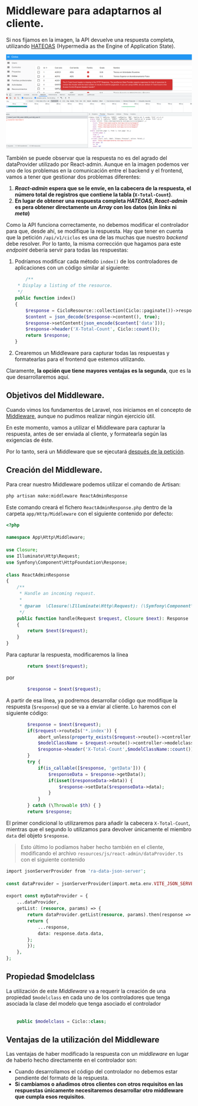 # Middleware para adaptarnos al cliente.

Si nos fijamos en la imagen, la API devuelve una respuesta completa, utilizando [HATEOAS](https://es.wikipedia.org/wiki/HATEOAS) (Hypermedia as the Engine of Application State).

![Respuesta obtenida por /api/v1/ciclos](../0613_Servidor/images/x_total_count_error.png)

También se puede observar que la respuesta no es del agrado del dataProvider utilizado por React-admin. Aunque en la imagen podemos ver uno de los problemas en la comunicación entre el backend y el frontend, vamos a tener que gestionar dos problemas diferentes:

1. **_React-admin_ espera que se le envíe, en la cabecera de la respuesta, el número total de registros que contiene la tabla (`X-Total-Count`)**.
2. **En lugar de obtener una respuesta completa _HATEOAS_, _React-admin_ es pera obtener directamente un _Array_ con los datos (sin _links_ ni _meta_)**

Como la API funciona correctamente, no debemos modificar el controlador para que, desde ahí, se modifique la respuesta. Hay que tener en cuenta que la petición `/api/v1/ciclos` es una de las muchas que nuestro _backend_ debe resolver. Por lo tanto, la misma corrección que hagamos para este _endpoint_ debería servir para todas las respuestas:

1. Podríamos modificar cada método `index()` de los controladores de aplicaciones con un código similar al siguiente:
    ```php
        /**
     * Display a listing of the resource.
     */
    public function index()
    {
        $response = CicloResource::collection(Ciclo::paginate())->response();
        $content = json_decode($response->content(), true);
        $response->setContent(json_encode($content['data']));
        $response->header('X-Total-Count', Ciclo::count());
        return $response;
    }
    ```
2. Crearemos un Middleware para capturar todas las respuestas y formatearlas para el frontend que estemos utilizando.

Claramente, **la opción que tiene mayores ventajas es la segunda**, que es la que desarrollaremos aquí.

## Objetivos del Middleware.

Cuando vimos los fundamentos de Laravel, nos iniciamos en el concepto de [Middleware](./032_middlewares.md), aunque no pudimos realizar ningún ejercicio útil.

En este momento, vamos a utilizar el Middleware para capturar la respuesta, antes de ser enviada al cliente, y formatearla según las exigencias de éste.

Por lo tanto, será un Middleware que se ejecutará [después de la petición](./032_middlewares.md#middleware-antes-o-después-de-la-petición).

## Creación del Middleware.

Para crear nuestro Middleware podemos utilizar el comando de Artisan:

```bash
php artisan make:middleware ReactAdminResponse
```

Este comando creará el fichero `ReactAdminResponse.php` dentro de la carpeta `app/Http/Middleware` con el siguiente contenido por defecto:

```php
<?php

namespace App\Http\Middleware;

use Closure;
use Illuminate\Http\Request;
use Symfony\Component\HttpFoundation\Response;

class ReactAdminResponse
{
    /**
     * Handle an incoming request.
     *
     * @param  \Closure(\Illuminate\Http\Request): (\Symfony\Component\HttpFoundation\Response)  $next
     */
    public function handle(Request $request, Closure $next): Response
    {
        return $next($request);
    }
}

```

Para capturar la respuesta, modificaremos la línea

```php
        return $next($request);
```

por

```php
        $response = $next($request);
```

A partir de esa línea, ya podremos desarrollar código que modifique la respuesta (`$response`) que se va a enviar al cliente. Lo haremos con el siguiente código:

```php
        $response = $next($request);
        if($request->routeIs('*.index')) {
            abort_unless(property_exists($request->route()->controller, 'modelclass'), 500, "It must exists a modelclass property in the controller.");
            $modelClassName = $request->route()->controller->modelclass;
            $response->header('X-Total-Count',$modelClassName::count());
        }
        try {
            if(is_callable([$response, 'getData'])) {
                $responseData = $response->getData();
                if(isset($responseData->data)) {
                    $response->setData($responseData->data);
                }
            }
        } catch (\Throwable $th) { }
        return $response;
```

El primer condicional lo utilizaremos para añadir la cabecera `X-Total-Count`, mientras que el segundo lo utilizamos para devolver únicamente el miembro `data` del objeto `$response`.

> Esto último lo podíamos haber hecho también en el cliente, modificando el archivo `resources/js/react-admin/dataProvider.ts` con el siguiente contenido

```php
import jsonServerProvider from 'ra-data-json-server';

const dataProvider = jsonServerProvider(import.meta.env.VITE_JSON_SERVER_URL);

export const myDataProvider = {
    ...dataProvider,
    getList: (resource, params) => {
        return dataProvider.getList(resource, params).then(response => {
        return {
            ...response,
            data: response.data.data,
        };
        });
    },
};
```

## Propiedad $modelclass

La utilización de este _Middleware_ va a requerir la creación de una propiedad `$modelclass` en cada uno de los controladores que tenga asociada la clase del modelo que tenga asociado el controlador

```php

    public $modelclass = Ciclo::class;
```

## Ventajas de la utilización del Middleware

Las ventajas de haber modificado la respuesta con un _middleware_ en lugar de haberlo hecho directamente en el controlador son:

- Cuando desarrollamos el código del controlador no debemos estar pendiente del formato de la respuesta.
- **Si cambiamos o añadimos otros clientes con otros requisitos en las respuestas únicamente necesitaremos desarrollar otro middleware que cumpla esos requisitos**.
